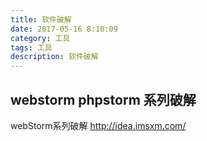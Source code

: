 ```yaml
---
title: 软件破解
date: 2017-05-16 8:10:09
category: 工具
tags: 工具
description: 软件破解
---
```

## webstorm phpstorm 系列破解
webStorm系列破解
http://idea.imsxm.com/




